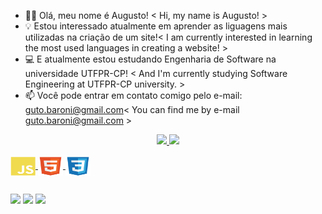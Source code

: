 - ✌🏻 Olá, meu nome é Augusto! < Hi, my name is Augusto! >
- 💡 Estou interessado atualmente em aprender as liguagens mais utilizadas na criação de um site!< I am currently interested in learning the most used languages in creating a website! >
- 💻 E atualmente estou estudando Engenharia de Software na universidade UTFPR-CP! < And I'm currently studying Software Engineering at UTFPR-CP university. >
- 📫 Você pode entrar em contato comigo pelo e-mail: guto.baroni@gmail.com< You can find me by e-mail guto.baroni@gmail.com >
<div align="center">
  <a href="https://github.com/augusto639514">
  <img height="180em" src="https://github-readme-stats.vercel.app/api?username=augusto639514&show_icons=true&theme=github_dark&include_all_commits=true&count_private=true"/>
  <img height="180em" src="https://github-readme-stats.vercel.app/api/top-langs/?username=augusto639514&layout=compact&langs_count=7&theme=github_dark"/>
</div>
<div style="display: inline_block"><br>
  <img align="center" alt="Guto-Js" height="30" width="40" src="https://raw.githubusercontent.com/devicons/devicon/master/icons/javascript/javascript-plain.svg">
  <img align="center" alt="Guto-HTML" height="30" width="40" src="https://raw.githubusercontent.com/devicons/devicon/master/icons/html5/html5-original.svg">
  <img align="center" alt="Guto-CSS" height="30" width="40" src="https://raw.githubusercontent.com/devicons/devicon/master/icons/css3/css3-original.svg">
</div>
  
  ##
 
<div> 
  <a href="https://instagram.com/gutobaroni" target="_blank"><img src="https://img.shields.io/badge/-Instagram-%23E4405F?style=for-the-badge&logo=instagram&logoColor=white" target="_blank"></a>
  <a href = "mailto:guto.baroni@gmail.com"><img src="https://img.shields.io/badge/-Gmail-%23333?style=for-the-badge&logo=gmail&logoColor=white" target="_blank"></a>
  <a href="https://www.linkedin.com/in/augusto-baroni-simionato-63ba8721b/" target="_blank"><img src="https://img.shields.io/badge/-LinkedIn-%230077B5?style=for-the-badge&logo=linkedin&logoColor=white" target="_blank"></a> 

</div>
